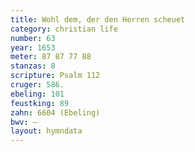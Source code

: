```yaml
---
title: Wohl dem, der den Herren scheuet
category: christian life
number: 63
year: 1653
meter: 87 87 77 88
stanzas: 8
scripture: Psalm 112
cruger: 586.
ebeling: 101
feustking: 89
zahn: 6604 (Ebeling)
bwv: —
layout: hymndata
---
```

<br>

